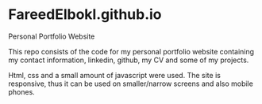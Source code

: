 # FareedElbokl.github.io
Personal Portfolio Website

This repo consists of the code for my personal portfolio website containing my contact information, linkedin, github, my CV and some of my projects.

Html, css and a small amount of javascript were used. The site is responsive, thus it can be used on smaller/narrow screens and also mobile phones.


